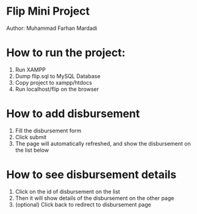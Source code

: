 # Flip Mini Project

Author: Muhammad Farhan Mardadi

# How to run the project:
1. Run XAMPP
2. Dump flip.sql to MySQL Database
3. Copy project to xampp/htdocs
4. Run localhost/flip on the browser

# How to add disbursement
1. Fill the disbursement form
2. Click submit
3. The page will automatically refreshed, and show the disbursement on the list below

# How to see disbursement details
1. Click on the id of disbursement on the list
2. Then it will show details of the disbursement on the other page
3. (optional) Click back to redirect to disbursement page
